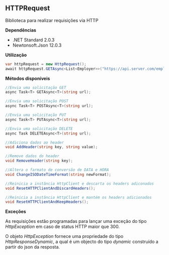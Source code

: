﻿## HTTPRequest
Biblioteca para realizar requisições via HTTP

**Dependências**

* .NET Standard 2.0.3
* Newtonsoft.Json 12.0.3

**Utilização**

```csharp
var httpRequest = new HttpRequest();
await httpRequest.GETAsync<List<Employer>>("https://api.server.com/employer");
```

**Métodos disponíveis**
```csharp
//Envia uma solicitação GET
async Task<T> GETAsync<T>(string url);

//Envia uma solicitação POST
async Task<T> POSTAsync<T>(string url);

//Envia uma solicitação PUT
async Task<T> PUTAsync<T>(string url);

//Envia uma solicitação DELETE
async Task DELETEAsync<T>(string url);

//Adiciona dados ao header
void AddHeader(string key, string value);

//Remove dados do header
void RemoveHeader(string key);

//Altera o farmato de conversão de DATA e HORA 
void ChangeISODateTimeFormat(string newFormat);

//Reinicia a instância HttpClient e descarta os headers adiconados
void ResetHTTPClientAndDiscardHeaders();

//Reinicia a instância HttpClient e mantém os headers adicionados
void ResetHTTPClientAndKeepHeaders();
```

**Exceções**

As requisições estão programadas para lançar uma exceção do tipo *HttpException* em caso de 
status HTTP maior que 300.

O objeto *HttpException* fornece uma propriedade do tipo *HttpResponseDynamic*, a qual
é um objecto do tipo *dynamic* construído a partir do json da resposta.
